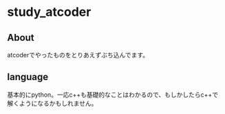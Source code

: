 # study_atcoder

## About
atcoderでやったものをとりあえずぶち込んでます。

## language
基本的にpython。一応c++も基礎的なことはわかるので、もしかしたらc++で解くようになるかもしれません。
